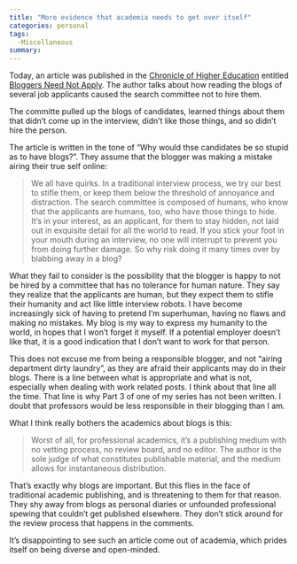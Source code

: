 ```yaml
---
title: "More evidence that academia needs to get over itself"
categories: personal
tags:
  -Miscellaneous
summary: 
---
```

<p>Today, an article was published in the <a href="http://chronicle.com/">Chronicle of Higher Education</a> entitled <a href="http://chronicle.com/jobs/2005/07/2005070801c.htm">Bloggers Need Not Apply</a>.  The author talks about how reading the blogs of several job applicants caused the search committee not to hire them.</p>

<p>The committe pulled up the blogs of candidates, learned things about them that didn&#8217;t come up in the interview, didn&#8217;t like those things, and so didn&#8217;t hire the person.</p>

<p>The article is written in the tone of &#8220;Why would thse candidates be so stupid as to have blogs?&#8221;.  They assume that the blogger was making a mistake airing their true self online:</p>

<blockquote>
<p>We all have quirks. In a traditional interview process, we try our best to stifle them, or keep them below the threshold of annoyance and distraction. The search committee is composed of humans, who know that the applicants are humans, too, who have those things to hide. It&#8217;s in your interest, as an applicant, for them to stay hidden, not laid out in exquisite detail for all the world to read. If you stick your foot in your mouth during an interview, no one will interrupt to prevent you from doing further damage. So why risk doing it many times over by blabbing away in a blog?</p>
</blockquote>

<p>What they fail to consider is the possibility that the blogger is happy to not be hired by a committee that has no tolerance for human nature.  They say they realize that the applicants are human, but they expect them to stifle their humanity and act like little interview robots. I have become increasingly sick of having to pretend I&#8217;m superhuman, having no flaws and making no mistakes.  My blog is my way to express my humanity to the world, in hopes that I won&#8217;t forget it myself.  If a potential employer doesn&#8217;t like that, it is a good indication that I don&#8217;t want to work for that person.</p>

<p>This does not excuse me from being a responsible blogger, and not &#8220;airing department dirty laundry&#8221;, as they are afraid their applicants may do in their blogs.  There is a line between what is appropriate and what is not, especially when dealing with work related posts.  I think about that line all the time.  That line is why Part 3 of one of my series has not been written.  I doubt that professors would be less responsible in their blogging than I am.</p>

<p>What I think really bothers the academics about blogs is this: </p>

<blockquote>
<p>Worst of all, for professional academics, it&#8217;s a publishing medium with no vetting process, no review board, and no editor. The author is the sole judge of what constitutes publishable material, and the medium allows for instantaneous distribution.</p>
</blockquote>

<p>That&#8217;s exactly why blogs are important.  But this flies in the face of traditional academic publishing, and is threatening to them for that reason.  They shy away from blogs as personal diaries or unfounded professional spewing that couldn&#8217;t get published elsewhere.  They don&#8217;t stick around for the review process that happens in the comments.</p>

<p>It&#8217;s disappointing to see such an article come out of academia, which prides itself on being diverse and open-minded.</p>
